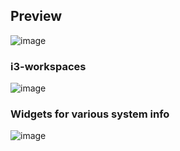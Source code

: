 ## Preview
![image](https://github.com/user-attachments/assets/8fff93da-1bfa-4246-a24f-ccdd7b32c676)

### i3-workspaces
![image](https://github.com/user-attachments/assets/fb997134-b5b2-442b-8d0a-34bebc6b95a6)

### Widgets for various system info
![image](https://github.com/user-attachments/assets/40655022-3f0e-44aa-b0e8-a217dc136f9a)
